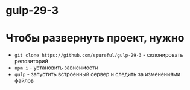 # gulp-29-3

# Чтобы развернуть проект, нужно

* `git clone https://github.com/spureful/gulp-29-3` - склонировать репозиторий
* `npm i` - установить зависимости
* `gulp` - запустить встроенный сервер и следить за изменениями файлов

